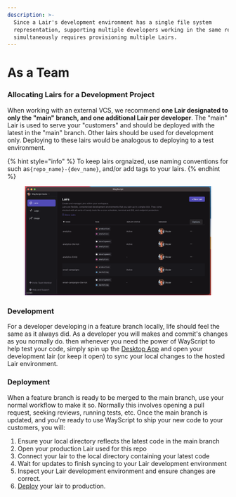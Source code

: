 ```yaml
---
description: >-
  Since a Lair's development environment has a single file system
  representation, supporting multiple developers working in the same repo
  simultaneously requires provisioning multiple Lairs.
---
```


# As a Team

### Allocating Lairs for a Development Project

When working with an external VCS, we recommend **one Lair designated to only the "main" branch, and one additional Lair per developer**. The "main" Lair is used to serve your "customers" and should be deployed with the latest in the "main" branch. Other lairs should be used for development only. Deploying to these lairs would be analogous to deploying to a test environment.

{% hint style="info" %}
To keep lairs orgnaized, use naming conventions for such as`{repo_name}-{dev_name}`, and/or add tags to your lairs.
{% endhint %}

<figure><img src="../../.gitbook/assets/lairs_table.png" alt=""><figcaption></figcaption></figure>

### Development

For a developer developing in a feature branch locally, life should feel the same as it always did. As a developer you will makes and commit's changes as you normally do. then whenever you need the power of WayScript to help test your code, simply spin up the [Desktop App](../desktop-app/) and open your development lair (or keep it open) to sync your local changes to the hosted Lair environment.

### Deployment

When a feature branch is ready to be merged to the main branch, use your normal workflow to make it so. Normally this involves opening a pull request, seeking reviews, running tests, etc. Once the main branch is updated, and you're ready to use WayScript to ship your new code to your customers, you will:

1. Ensure your local directory reflects the latest code in the main branch
2. Open your production Lair used for this repo
3. Connect your lair to the local directory containing your latest code
4. Wait for updates to finish syncing to your Lair development environment
5. Inspect your Lair development environment and ensure changes are correct.
6. [Deploy](as-a-team.md#deployment) your lair to production.
